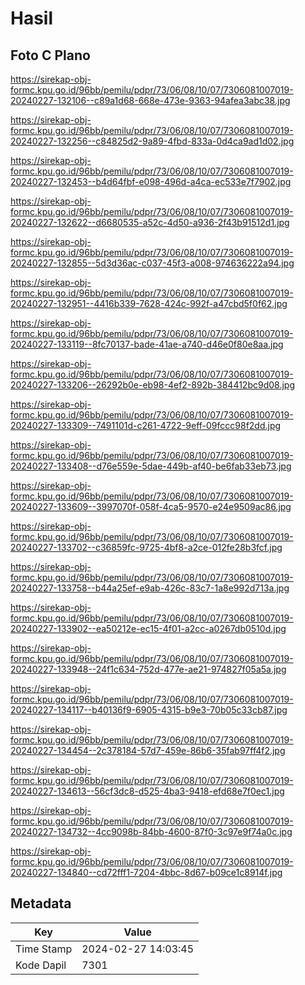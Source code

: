# Hasil

## Foto C Plano

https://sirekap-obj-formc.kpu.go.id/96bb/pemilu/pdpr/73/06/08/10/07/7306081007019-20240227-132106--c89a1d68-668e-473e-9363-94afea3abc38.jpg

https://sirekap-obj-formc.kpu.go.id/96bb/pemilu/pdpr/73/06/08/10/07/7306081007019-20240227-132256--c84825d2-9a89-4fbd-833a-0d4ca9ad1d02.jpg

https://sirekap-obj-formc.kpu.go.id/96bb/pemilu/pdpr/73/06/08/10/07/7306081007019-20240227-132453--b4d64fbf-e098-496d-a4ca-ec533e7f7902.jpg

https://sirekap-obj-formc.kpu.go.id/96bb/pemilu/pdpr/73/06/08/10/07/7306081007019-20240227-132622--d6680535-a52c-4d50-a936-2f43b91512d1.jpg

https://sirekap-obj-formc.kpu.go.id/96bb/pemilu/pdpr/73/06/08/10/07/7306081007019-20240227-132855--5d3d36ac-c037-45f3-a008-974636222a94.jpg

https://sirekap-obj-formc.kpu.go.id/96bb/pemilu/pdpr/73/06/08/10/07/7306081007019-20240227-132951--4416b339-7628-424c-992f-a47cbd5f0f62.jpg

https://sirekap-obj-formc.kpu.go.id/96bb/pemilu/pdpr/73/06/08/10/07/7306081007019-20240227-133119--8fc70137-bade-41ae-a740-d46e0f80e8aa.jpg

https://sirekap-obj-formc.kpu.go.id/96bb/pemilu/pdpr/73/06/08/10/07/7306081007019-20240227-133206--26292b0e-eb98-4ef2-892b-384412bc9d08.jpg

https://sirekap-obj-formc.kpu.go.id/96bb/pemilu/pdpr/73/06/08/10/07/7306081007019-20240227-133309--7491101d-c261-4722-9eff-09fccc98f2dd.jpg

https://sirekap-obj-formc.kpu.go.id/96bb/pemilu/pdpr/73/06/08/10/07/7306081007019-20240227-133408--d76e559e-5dae-449b-af40-be6fab33eb73.jpg

https://sirekap-obj-formc.kpu.go.id/96bb/pemilu/pdpr/73/06/08/10/07/7306081007019-20240227-133609--3997070f-058f-4ca5-9570-e24e9509ac86.jpg

https://sirekap-obj-formc.kpu.go.id/96bb/pemilu/pdpr/73/06/08/10/07/7306081007019-20240227-133702--c36859fc-9725-4bf8-a2ce-012fe28b3fcf.jpg

https://sirekap-obj-formc.kpu.go.id/96bb/pemilu/pdpr/73/06/08/10/07/7306081007019-20240227-133758--b44a25ef-e9ab-426c-83c7-1a8e992d713a.jpg

https://sirekap-obj-formc.kpu.go.id/96bb/pemilu/pdpr/73/06/08/10/07/7306081007019-20240227-133902--ea50212e-ec15-4f01-a2cc-a0267db0510d.jpg

https://sirekap-obj-formc.kpu.go.id/96bb/pemilu/pdpr/73/06/08/10/07/7306081007019-20240227-133948--24f1c634-752d-477e-ae21-974827f05a5a.jpg

https://sirekap-obj-formc.kpu.go.id/96bb/pemilu/pdpr/73/06/08/10/07/7306081007019-20240227-134117--b40136f9-6905-4315-b9e3-70b05c33cb87.jpg

https://sirekap-obj-formc.kpu.go.id/96bb/pemilu/pdpr/73/06/08/10/07/7306081007019-20240227-134454--2c378184-57d7-459e-86b6-35fab97ff4f2.jpg

https://sirekap-obj-formc.kpu.go.id/96bb/pemilu/pdpr/73/06/08/10/07/7306081007019-20240227-134613--56cf3dc8-d525-4ba3-9418-efd68e7f0ec1.jpg

https://sirekap-obj-formc.kpu.go.id/96bb/pemilu/pdpr/73/06/08/10/07/7306081007019-20240227-134732--4cc9098b-84bb-4600-87f0-3c97e9f74a0c.jpg

https://sirekap-obj-formc.kpu.go.id/96bb/pemilu/pdpr/73/06/08/10/07/7306081007019-20240227-134840--cd72fff1-7204-4bbc-8d67-b09ce1c8914f.jpg


## Metadata

| Key        | Value               |
| ---------- | ------------------- |
| Time Stamp | 2024-02-27 14:03:45 |
| Kode Dapil | 7301                |



